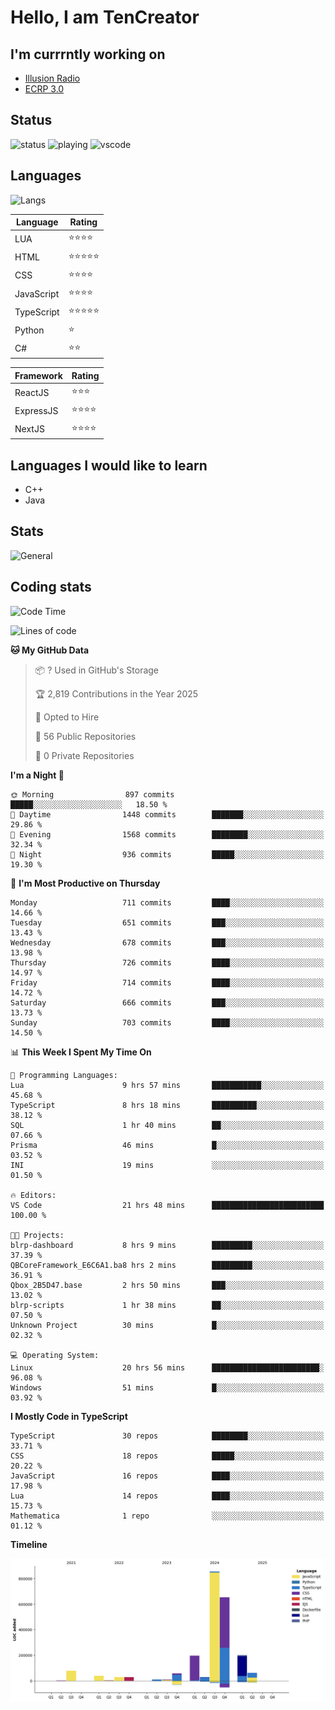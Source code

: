 # Hello, I am TenCreator

## I'm currrntly working on
- [Illusion Radio](https://illusionradio.co.uk/)
- [ECRP 3.0](http://github.com/Emerald-Coast-Roleplay/)

## Status
![status](https://api.statusbadges.me/badge/status/518334475038359555?simple=true&style=for-the-badge)
![playing](https://api.statusbadges.me/badge/playing/518334475038359555?style=for-the-badge)
![vscode](https://api.statusbadges.me/badge/vscode/518334475038359555?style=for-the-badge)

## Languages
![Langs](https://github-readme-stats.vercel.app/api/top-langs/?username=tencreator&layout=compact&theme=radical)


|Language|Rating|
|--------|------|
|LUA|⭐️⭐️⭐️⭐️|
|HTML|⭐️⭐️⭐️⭐️⭐️|
|CSS|⭐️⭐️⭐️⭐️|
|JavaScript|⭐️⭐️⭐️⭐️|
|TypeScript|⭐️⭐️⭐️⭐️⭐️|
|Python|⭐️|
|C#|⭐️⭐️ |

|Framework|Rating|
|--------|------|
|ReactJS|⭐️⭐️⭐|
|ExpressJS|⭐️⭐️⭐️⭐️|
|NextJS|⭐️⭐️⭐⭐️|

## Languages I would like to learn
- C++
- Java

## Stats
![General](https://github-readme-stats.vercel.app/api?username=tencreator&show_icons=true&theme=radical)

## Coding stats

<!--START_SECTION:waka-->
![Code Time](http://img.shields.io/badge/Code%20Time-571%20hrs%2020%20mins-blue)

![Lines of code](https://img.shields.io/badge/From%20Hello%20World%20I%27ve%20Written-2.3%20million%20lines%20of%20code-blue)

**🐱 My GitHub Data** 

> 📦 ? Used in GitHub's Storage 
 > 
> 🏆 2,819 Contributions in the Year 2025
 > 
> 💼 Opted to Hire
 > 
> 📜 56 Public Repositories 
 > 
> 🔑 0 Private Repositories 
 > 
**I'm a Night 🦉** 

```text
🌞 Morning                897 commits         █████░░░░░░░░░░░░░░░░░░░░   18.50 % 
🌆 Daytime                1448 commits        ███████░░░░░░░░░░░░░░░░░░   29.86 % 
🌃 Evening                1568 commits        ████████░░░░░░░░░░░░░░░░░   32.34 % 
🌙 Night                  936 commits         █████░░░░░░░░░░░░░░░░░░░░   19.30 % 
```
📅 **I'm Most Productive on Thursday** 

```text
Monday                   711 commits         ████░░░░░░░░░░░░░░░░░░░░░   14.66 % 
Tuesday                  651 commits         ███░░░░░░░░░░░░░░░░░░░░░░   13.43 % 
Wednesday                678 commits         ███░░░░░░░░░░░░░░░░░░░░░░   13.98 % 
Thursday                 726 commits         ████░░░░░░░░░░░░░░░░░░░░░   14.97 % 
Friday                   714 commits         ████░░░░░░░░░░░░░░░░░░░░░   14.72 % 
Saturday                 666 commits         ███░░░░░░░░░░░░░░░░░░░░░░   13.73 % 
Sunday                   703 commits         ████░░░░░░░░░░░░░░░░░░░░░   14.50 % 
```


📊 **This Week I Spent My Time On** 

```text
💬 Programming Languages: 
Lua                      9 hrs 57 mins       ███████████░░░░░░░░░░░░░░   45.68 % 
TypeScript               8 hrs 18 mins       ██████████░░░░░░░░░░░░░░░   38.12 % 
SQL                      1 hr 40 mins        ██░░░░░░░░░░░░░░░░░░░░░░░   07.66 % 
Prisma                   46 mins             █░░░░░░░░░░░░░░░░░░░░░░░░   03.52 % 
INI                      19 mins             ░░░░░░░░░░░░░░░░░░░░░░░░░   01.50 % 

🔥 Editors: 
VS Code                  21 hrs 48 mins      █████████████████████████   100.00 % 

🐱‍💻 Projects: 
blrp-dashboard           8 hrs 9 mins        █████████░░░░░░░░░░░░░░░░   37.39 % 
QBCoreFramework_E6C6A1.ba8 hrs 2 mins        █████████░░░░░░░░░░░░░░░░   36.91 % 
Qbox_2B5D47.base         2 hrs 50 mins       ███░░░░░░░░░░░░░░░░░░░░░░   13.02 % 
blrp-scripts             1 hr 38 mins        ██░░░░░░░░░░░░░░░░░░░░░░░   07.50 % 
Unknown Project          30 mins             █░░░░░░░░░░░░░░░░░░░░░░░░   02.32 % 

💻 Operating System: 
Linux                    20 hrs 56 mins      ████████████████████████░   96.08 % 
Windows                  51 mins             █░░░░░░░░░░░░░░░░░░░░░░░░   03.92 % 
```

**I Mostly Code in TypeScript** 

```text
TypeScript               30 repos            ████████░░░░░░░░░░░░░░░░░   33.71 % 
CSS                      18 repos            █████░░░░░░░░░░░░░░░░░░░░   20.22 % 
JavaScript               16 repos            ████░░░░░░░░░░░░░░░░░░░░░   17.98 % 
Lua                      14 repos            ████░░░░░░░░░░░░░░░░░░░░░   15.73 % 
Mathematica              1 repo              ░░░░░░░░░░░░░░░░░░░░░░░░░   01.12 % 
```



**Timeline**

![Lines of Code chart](https://raw.githubusercontent.com/tencreator/tencreator/main/assets/bar_graph.png)


<!--END_SECTION:waka-->
